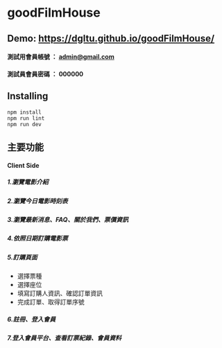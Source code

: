 # goodFilmHouse
 
## Demo: https://dgltu.github.io/goodFilmHouse/

#### 測試用會員帳號 ： admin@gmail.com
#### 測試員會員密碼 ： 000000

## Installing

    npm install
    npm run lint
    npm run dev
    
## 主要功能

#### Client Side
##### 1.瀏覽電影介紹
##### 2.瀏覽今日電影時刻表
##### 3.瀏覽最新消息、FAQ、關於我們、票價資訊
##### 4.依照日期訂購電影票
##### 5.訂購頁面
 + 選擇票種
 + 選擇座位
 + 填寫訂購人資訊、確認訂單資訊
 + 完成訂單、取得訂單序號
##### 6.註冊、登入會員
##### 7.登入會員平台、查看訂票紀錄、會員資料


